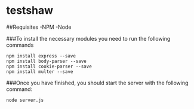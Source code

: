 # testshaw
##Requisites
-NPM
-Node


###To install the necessary modules you need to run the following commands
```
npm install express --save
npm install body-parser --save
npm install cookie-parser --save
npm install multer --save
```
###Once you have finished, you should start the server with the following command: 

```
node server.js
```

